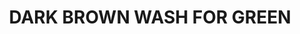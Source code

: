 ---
layout: product
title: "DARK BROWN WASH FOR GREEN"
price: "500" 
desc: "Emajl Voš"
img_path: "/assets/img/A.MIG-1005.webp"
brand: "AMMO"
available: false
special_offer: false
new: false
soon: false
cat: "060000"
subcat: "060100"
subsubcat: "00"
sifra: "A.MIG-1005"
popular: false
spec: false
---